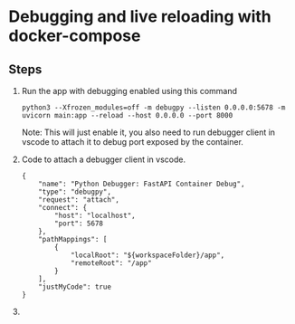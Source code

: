 # Debugging and live reloading with docker-compose

## Steps

1. Run the app with debugging enabled using this command 
    ```
    python3 --Xfrozen_modules=off -m debugpy --listen 0.0.0.0:5678 -m uvicorn main:app --reload --host 0.0.0.0 --port 8000
    ```
    Note: This will just enable it, you also need to run debugger client in vscode to attach it to debug port exposed by the container.

2. Code to attach a debugger client in vscode.
    ```
    {
        "name": "Python Debugger: FastAPI Container Debug",
        "type": "debugpy",
        "request": "attach",
        "connect": {
            "host": "localhost",
            "port": 5678
        },
        "pathMappings": [
            {
                "localRoot": "${workspaceFolder}/app",
                "remoteRoot": "/app"
            }
        ],
        "justMyCode": true
    }
    ```
3. 


